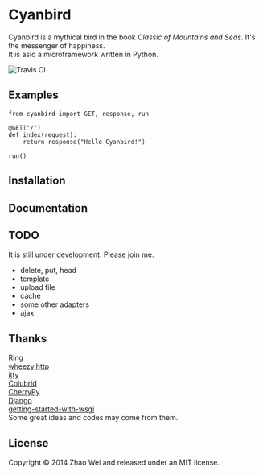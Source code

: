 Cyanbird
========
Cyanbird is a mythical bird in the book *Classic of Mountains and Seas*. It's the messenger of happiness.  
It is aslo a microframework written in Python.  

![Travis CI](https://travis-ci.org/zhaov/cyanbird.png?branch=master)

Examples
--------
    from cyanbird import GET, response, run

    @GET("/")
    def index(request):
        return response("Hello Cyanbird!")

    run()

Installation
------------

Documentation
------------

TODO
----
It is still under development. Please join me.

* delete, put, head
* template
* upload file
* cache
* some other adapters
* ajax

Thanks
------
[Ring](https://github.com/ring-clojure/ring)  
[wheezy.http](https://bitbucket.org/akorn/wheezy.http)  
[itty](https://github.com/toastdriven/itty)  
[Colubrid](http://wsgiarea.pocoo.org/colubrid/downloads/)  
[CherryPy](https://bitbucket.org/cherrypy/cherrypy/wiki/Home)  
[Django](https://github.com/django/django)  
[getting-started-with-wsgi](http://lucumr.pocoo.org/2007/5/21/getting-started-with-wsgi/)  
Some great ideas and codes may come from them.

License
-------
Copyright © 2014 Zhao Wei and released under an MIT license.
